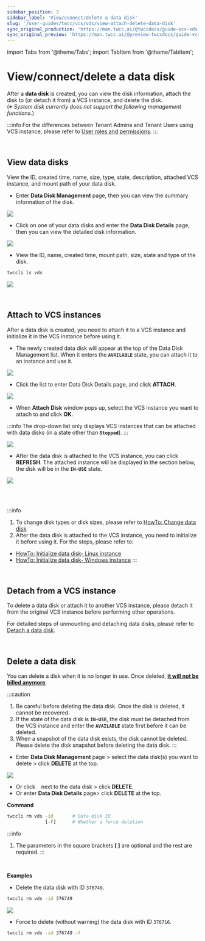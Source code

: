 ```yaml
---
sidebar_position: 3
sidebar_label: 'View/connect/delete a data disk'
slug: '/user-guides/twcc/vcs/vds/view-attach-delete-data-disk'
sync_original_production: 'https://man.twcc.ai/@twccdocs/guide-vcs-vds-manage-disk-zh' 
sync_original_preview: 'https://man.twcc.ai/@preview-twccdocs/guide-vcs-vds-manage-disk-zh' 
---
```


import Tabs from '@theme/Tabs';
import TabItem from '@theme/TabItem';

# View/connect/delete a data disk

After a **data disk** is created, you can view the disk information, attach the disk to (or detach it from) a VCS instance, and delete the disk.<br/>
(*※ System disk currently does not support the following management functions*.)

:::info
For the differences between Tenant Admins and Tenant Users using VCS instance, please refer to [<ins>User roles and permissions</ins>](https://man.twcc.ai/@twsdocs/role-main-en).
:::


<br/>


## View data disks

View the ID, created time, name, size, type, state, description, attached VCS instance, and mount path of your data disk.

<Tabs>

<TabItem value="TWCC Portal" label="TWCC Portal">

- Enter **Data Disk Management** page, then you can view the summary information of the disk. 

![](https://cos.twcc.ai/SYS-MANUAL/uploads/upload_bd8f238dd56b9bd437f4b3c2dbbbccbf.png)


- Click on one of your data disks and enter the **Data Disk Details** page, then you can view the detailed disk information.

![](https://cos.twcc.ai/SYS-MANUAL/uploads/upload_a56cfee1ff28f578bff894daed2d5a62.png)


</TabItem>

<TabItem value="TWCC CLI" label="TWCC CLI">

- View the ID, name, created time, mount path, size, state and type of the disk.

```bash
twccli ls vds
```

![](https://cos.twcc.ai/SYS-MANUAL/uploads/upload_c976443120fa105196269359143aeb3a.png)

</TabItem>

</Tabs>


<br/>


## Attach to VCS instances

After a data disk is created, you need to attach it to a VCS instance and initialize it in the VCS instance before using it.

<Tabs>

<TabItem value="TWCC Portal" label="TWCC Portal">

* The newly created data disk will appear at the top of the Data Disk Management list. When it enters the **`AVAILABLE`** state, you can attach it to an instance and use it.

![](https://cos.twcc.ai/SYS-MANUAL/uploads/upload_6da326c54d62392da23c299de1f3ed25.png)

* Click the list to enter Data Disk Details page, and click **ATTACH**.

![](https://cos.twcc.ai/SYS-MANUAL/uploads/upload_f025c6f70f0b5daa88ec8ea0dd3ee0dc.png)

* When **Attach Disk** window pops up, select the VCS instance you want to attach to and click **OK**.

:::info
The drop-down list only displays VCS instances that can be attached with data disks (in a state other than **`Stopped`**).
:::

![](https://cos.twcc.ai/SYS-MANUAL/uploads/upload_1ed0015b5ca27424909117bac12777e6.png)

* After the data disk is attached to the VCS instance, you can click **REFRESH**. The attached instance will be displayed in the section below, the disk will be in the **`IN-USE`** state.

![](https://cos.twcc.ai/SYS-MANUAL/uploads/upload_d79c9ac00e3961f1b1f23c7ed57883b5.png)


</TabItem>

<TabItem value="TWCC CLI" label="TWCC CLI (Not yet supported)">

<br/>

</TabItem>

</Tabs>

<br/>


:::info
1. To change disk types or disk sizes, please refer to [<ins>HowTo: Change data disk</ins>](https://man.twcc.ai/@twccdocs/howto-bss-replace-data-vol-en).
2. After the data disk is attached to the VCS instance, you need to initialize it before using it. For the steps, please refer to: 
- [<ins>HowTo: Initialize data disk- Linux instance</ins>](https://man.twcc.ai/@twccdocs/howto-bss-init-vol-linux-en)
- [<ins>HowTo: Initialize data disk- Windows instance</ins>](https://man.twcc.ai/@twccdocs/howto-bss-init-vol-windows-en)
:::


<br/>


## Detach from a VCS instance

To delete a data disk or attach it to another VCS instance, please detach it from the original VCS instance before performing other operations.


For detailed steps of unmounting and detaching data disks, please refer to [Detach a data disk](/user-guides/twcc/vcs/vds/data-disks/details/detach-data-disk.md).


<br/>



## Delete a data disk

You can delete a disk when it is no longer in use. Once deleted, <ins>**it will not be billed anymore**</ins>.


:::caution
1. Be careful before deleting the data disk. Once the disk is deleted, it cannot be recovered.
2. If the state of the data disk is **`IN-USE`**, the disk must be detached from the VCS instance and enter the **`AVAILABLE`** state first before it can be deleted.
3. When a snapshot of the data disk exists, the disk cannot be deleted. Please delete the disk snapshot before deleting the data disk.
:::


<Tabs>

<TabItem value="TWCC Portal" label="TWCC Portal">

- Enter **Data Disk Management** page > select the data disk(s) you want to delete > click **DELETE** at the top.

![](https://cos.twcc.ai/SYS-MANUAL/uploads/upload_6d9947298979e85c4062f988994e51e4.png)


- Or click &nbsp;<i class="fa fa-ellipsis-v fa-20" aria-hidden="true"></i>&nbsp; next to the data disk > click **DELETE**.
- Or enter **Data Disk Details** page> click **DELETE** at the top.

</TabItem>

<TabItem value="TWCC CLI" label="TWCC CLI">


**Command**


```bash
twccli rm vds -id       # Data disk ID 
              [-f]      # Whether a force deletion
```

:::info
1. The parameters in the square brackets **[ ]** are optional and the rest are required.
:::


<br/>

**Examples**


- Delete the data disk with ID `376749`.
```bash
twccli rm vds -id 376749
```
![](https://cos.twcc.ai/SYS-MANUAL/uploads/upload_e2a0873513f1cc8f60be01a78ae3b456.png)

- Force to delete (without warning) the data disk with ID `376716`.

```bash
twccli rm vds -id 376749 -f
```

</TabItem>

</Tabs>